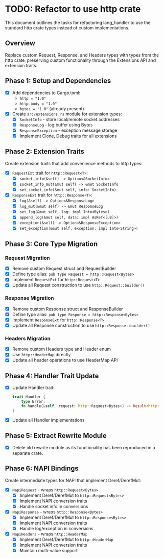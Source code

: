 # TODO: Refactor to use http crate

This document outlines the tasks for refactoring lang_handler to use the standard http crate types instead of custom implementations.

## Overview

Replace custom Request, Response, and Headers types with types from the http crate, preserving custom functionality through the Extensions API and extension traits.

## Phase 1: Setup and Dependencies

- [x] Add dependencies to Cargo.toml:
  - `http = "1.0"`
  - `http-body = "1.0"`
  - `bytes = "1.0"` (already present)
- [x] Create `src/extensions.rs` module for extension types:
  - [x] `SocketInfo` - store local/remote socket addresses
  - [x] `ResponseLog` - log buffer using Bytes
  - [x] `ResponseException` - exception message storage
  - [x] Implement Clone, Debug traits for all extensions

## Phase 2: Extension Traits

Create extension traits that add convenience methods to http types:

- [x] `RequestExt` trait for `http::Request<T>`:
  - [x] `socket_info(&self) -> Option<&SocketInfo>`
  - [x] `socket_info_mut(&mut self) -> &mut SocketInfo`
  - [x] `set_socket_info(&mut self, info: SocketInfo)`

- [x] `ResponseExt` trait for `http::Response<T>`:
  - [x] `log(&self) -> Option<&ResponseLog>`
  - [x] `log_mut(&mut self) -> &mut ResponseLog`
  - [x] `set_log(&mut self, log: impl Into<Bytes>)`
  - [x] `append_log(&mut self, data: impl AsRef<[u8]>)`
  - [x] `exception(&self) -> Option<&ResponseException>`
  - [x] `set_exception(&mut self, exception: impl Into<String>)`

## Phase 3: Core Type Migration

### Request Migration
- [x] Remove custom Request struct and RequestBuilder
- [x] Define type alias: `pub type Request = http::Request<Bytes>`
- [x] Implement `RequestExt` for `http::Request<T>`
- [x] Update all Request construction to use `http::Request::builder()`

### Response Migration
- [x] Remove custom Response struct and ResponseBuilder
- [x] Define type alias: `pub type Response = http::Response<Bytes>`
- [x] Implement `ResponseExt` for `http::Response<T>`
- [x] Update all Response construction to use `http::Response::builder()`

### Headers Migration
- [x] Remove custom Headers type and Header enum
- [x] Use `http::HeaderMap` directly
- [x] Update all header operations to use HeaderMap API

## Phase 4: Handler Trait Update

- [x] Update Handler trait:
  ```rust
  trait Handler {
      type Error;
      fn handle(&self, request: http::Request<Bytes>) -> Result<http::Response<Bytes>, Self::Error>;
  }
  ```
- [x] Update all Handler implementations

## Phase 5: Extract Rewrite Module

- [x] Delete old rewrite module as its functionality has been reproduced in a separate crate.

## Phase 6: NAPI Bindings

Create intermediate types for NAPI that implement Deref/DerefMut:

- [x] `NapiRequest` - wraps `http::Request<Bytes>`
  - [x] Implement Deref/DerefMut to `http::Request<Bytes>`
  - [x] Implement NAPI conversion traits
  - [x] Handle socket info in conversions

- [x] `NapiResponse` - wraps `http::Response<Bytes>`
  - [x] Implement Deref/DerefMut to `http::Response<Bytes>`
  - [x] Implement NAPI conversion traits
  - [x] Handle log/exception in conversions

- [x] `NapiHeaders` - wraps `http::HeaderMap`
  - [x] Implement Deref/DerefMut to `http::HeaderMap`
  - [x] Implement NAPI conversion traits
  - [x] Maintain multi-value support
